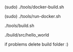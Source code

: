 (sudo) ./tools/docker-build.sh

(sudo) ./tools/run-docker.sh

./tools/build.sh

./build/src/hello_world

if problems delete build folder :)